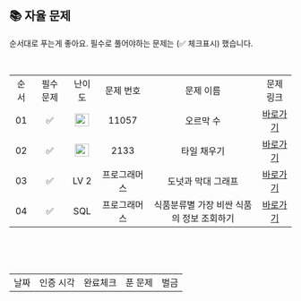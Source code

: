 
## 📚 자율 문제

순서대로 푸는게 좋아요.
필수로 풀어야하는 문제는 (✅ 체크표시) 했습니다.

<br/>
<table>
  <tr>
    <td align="center">순서</td>
    <td align="center">필수 문제</td>
    <td align="center">난이도</td>
    <td align="center">문제 번호</td>
    <td align="center">문제 이름</td>
    <td align="center">문제 링크</td>
  </tr>
  <tr>
    <td align="center">01</td>
    <td align="center">✅</td>
    <td align="center"><img height="23px" width="25px" src="https://d2gd6pc034wcta.cloudfront.net/tier/10.svg"></td>
    <td align="center">11057</td>
    <td align="center">오르막 수</td>
    <td align="center"><a href="https://www.acmicpc.net/problem/11057">바로가기</a></td>
  </tr>
  <tr>
    <td align="center">02</td>
    <td align="center">✅</td>
    <td align="center"><img height="23px" width="25px" src="https://d2gd6pc034wcta.cloudfront.net/tier/12.svg"></td>
    <td align="center">2133</td>
    <td align="center">타일 채우기</td>
    <td align="center"><a href="https://www.acmicpc.net/problem/2133">바로가기</a></td>
  </tr>
  <tr>
    <td align="center">03</td>
    <td align="center">✅</td>
    <td align="center">LV 2</td>
    <td align="center">프로그래머스</td>
    <td align="center">도넛과 막대 그래프</td>
    <td align="center"><a href="https://school.programmers.co.kr/learn/courses/30/lessons/258711?language=java">바로가기</a></td>
  </tr>
  <tr>
    <td align="center">04</td>
    <td align="center">✅</td>
    <td align="center">SQL</td>
    <td align="center">프로그래머스</td>
    <td align="center">식품분류별 가장 비싼 식품의 정보 조회하기</td>
    <td align="center"><a href="https://school.programmers.co.kr/learn/courses/30/lessons/131116">바로가기</a></td>
  </tr>
</table>
<br/><br/>

<br>

<table>
  <tr>
    <td align="center">날짜</td>
    <td align="center">인증 시각</td>
    <td align="center">완료체크</td>
    <td align="center">푼 문제</td>
    <td align="center">벌금</td>
  </tr>
<!--   <tr>
    <td align="center">목</td>
    <td align="center">2025-07-29 화 16:57</td>
    <td align="center">✅</td>
    <td align="center">카드 구매하기</td>
    <td align="center">-</td>
  </tr> -->
<!--    <tr>
    <td align="center">금</td>
    <td align="center">면제</td>
    <td align="center"></td>
    <td align="center">-</td>
    <td align="center">-</td>
  </tr> -->

</table>
